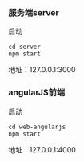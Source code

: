 ### 服务端server
启动
```
cd server
npm start
```
地址：127.0.0.1:3000

### angularJS前端
启动
```
cd web-angularjs
npm start
```
地址：127.0.0.1:4000

